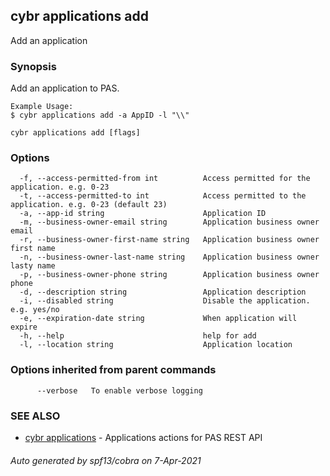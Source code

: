 ## cybr applications add

Add an application

### Synopsis

Add an application to PAS.
	
	Example Usage:
	$ cybr applications add -a AppID -l "\\"

```
cybr applications add [flags]
```

### Options

```
  -f, --access-permitted-from int          Access permitted for the application. e.g. 0-23
  -t, --access-permitted-to int            Access permitted to the application. e.g. 0-23 (default 23)
  -a, --app-id string                      Application ID
  -m, --business-owner-email string        Application business owner email
  -r, --business-owner-first-name string   Application business owner first name
  -n, --business-owner-last-name string    Application business owner lasty name
  -p, --business-owner-phone string        Application business owner phone
  -d, --description string                 Application description
  -i, --disabled string                    Disable the application. e.g. yes/no
  -e, --expiration-date string             When application will expire
  -h, --help                               help for add
  -l, --location string                    Application location
```

### Options inherited from parent commands

```
      --verbose   To enable verbose logging
```

### SEE ALSO

* [cybr applications](cybr_applications.md)	 - Applications actions for PAS REST API

###### Auto generated by spf13/cobra on 7-Apr-2021

